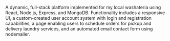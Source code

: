 A dynamic, full-stack platform implemented for my local washateria using React, Node.js, Express, and MongoDB. Functionality
includes a responsive UI, a custom-created user account system with login and registration capabilities, a page enabling users to
schedule orders for pickup and delivery laundry services, and an automated email contact form using nodemailer.
